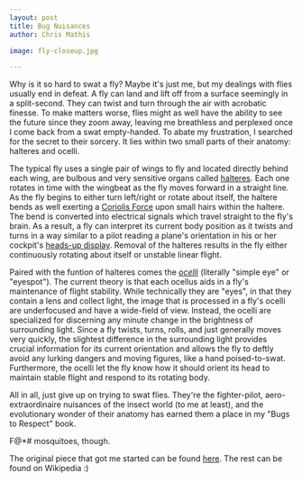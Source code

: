 ```yaml
---
layout: post
title: Bug Nuisances
author: Chris Mathis

image: fly-closeup.jpg

---
```


Why is it so hard to swat a fly? Maybe it's just me, but my dealings with flies usually end in defeat. A fly can land and lift off from a surface seemingly in a split-second. They can twist and turn through the air with acrobatic finesse. To make matters worse, flies might as well have the ability to see the future since they zoom away, leaving me breathless and perplexed once I come back from a swat empty-handed. To abate my frustration, I searched for the secret to their sorcery. It lies within two small parts of their anatomy: halteres and ocelli.

The typical fly uses a single pair of wings to fly and located directly behind each wing, are bulbous and very sensitive organs called [halteres](http://bugs.bio.usyd.edu.au/learning/resources/Entomology/images/Topics/extMorphology/wings_halteres.gif). Each one rotates in time with the wingbeat as the fly moves forward in a straight line. As the fly begins to either turn left/right or rotate about itself, the haltere bends as well exerting a [Coriolis Force](https://en.wikipedia.org/wiki/Coriolis_force) upon small hairs within the haltere. The bend is converted into electrical signals which travel straight to the fly's brain. As a result, a fly can interpret its current body position as it twists and turns in a way similar to a pilot reading a plane's orientation in his or her cockpit's [heads-up display](http://static.tvtropes.org/pmwiki/pub/images/rsz_hud_7778.jpg).  Removal of the halteres results in the fly either continuously rotating about itself or unstable linear flight.

Paired with the funtion of halteres comes the [*ocelli*](https://upload.wikimedia.org/wikipedia/commons/thumb/5/54/Polistes_ocelli.jpg/220px-Polistes_ocelli.jpg) (literally "simple eye" or "eyespot"). The current theory is that each ocellus aids in a fly's maintenance of flight stability. While technically they are "eyes", in that they contain a lens and collect light, the image that is processed in a fly's ocelli are underfocused and have a wide-field of view. Instead, the ocelli are specialized for discerning any minute change in the brightness of surrounding light. Since a fly twists, turns, rolls, and just generally moves very quickly, the slightest difference in the surrounding light provides crucial information for its current orientation and allows the fly to deftly avoid any lurking dangers and moving figures, like a hand poised-to-swat. Furthermore, the ocelli let the fly know how it should orient its head to maintain stable flight and respond to its rotating body.

All in all, just give up on trying to swat flies. They're the fighter-pilot, aero-extraordinaire nuisances of the insect world (to me at least), and the evolutionary wonder of their anatomy has earned them a place in my "Bugs to Respect" book. 

F@\*# mosquitoes, though.

The original piece that got me started can be found [here](https://digital.lib.washington.edu/researchworks/handle/1773/33603). The rest can be found on Wikipedia :)
